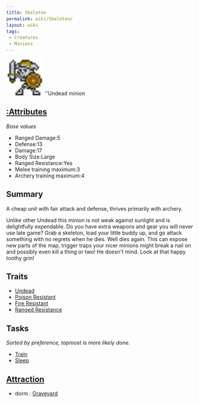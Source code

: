 ```yaml
---
title: Skeleton
permalink: wiki/Skeleton/
layout: wiki
tags:
 - Creatures
 - Minions
---
```


<img src="skeleton.png" title="fig:skeleton.png" alt="skeleton.png" width="100" />
''Undead minion

[:Attributes](:Attributes "wikilink")
-------------------------------------

*Base values*

-   Ranged Damage:5
-   Defense:13
-   Damage:17
-   Body Size:Large
-   Ranged Resistance:Yes
-   Melee training maximum:3
-   Archery training maximum:4

Summary
-------

A cheap unit with fair attack and defense, thrives primarily with
archery.

Unlike other Undead this minion is not weak against sunlight and is
delightfully expendable. Do you have extra weapons and gear you will
never use late game? Grab a skeleton, load your little buddy up, and go
attack something with no regrets when he dies. Well dies again. This can
expose new parts of the map, trigger traps your nicer minions might
break a nail on and possibly even kill a thing or two! He doesn't mind.
Look at that happy toothy grin!

Traits
------

-   [Undead](:Traits#Undead "wikilink")
-   [Poison Resistant](:Traits#Poison_Resistance "wikilink")
-   [Fire Resistant](:Traits#Fire_Resistant "wikilink")
-   [Ranged Resistance](:Traits#Ranged_Resistance "wikilink")

Tasks
-----

*Sorted by preference, topmost is more likely done.*

-   [Train](:Training_Room "wikilink")
-   [Sleep](:Graveyard "wikilink")

[Attraction](:Immigration "wikilink")
-------------------------------------

-   dorm : [Graveyard](/wiki/Graveyard "wikilink")

